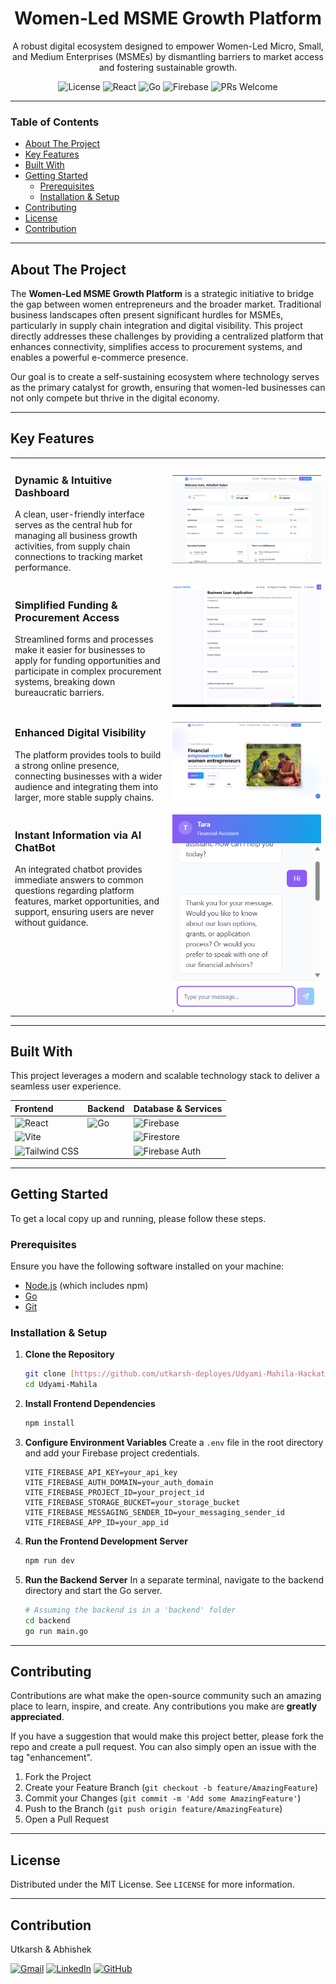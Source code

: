<div align="center">

  <h1>Women-Led MSME Growth Platform</h1>

  <p>
    A robust digital ecosystem designed to empower Women-Led Micro, Small, and Medium Enterprises (MSMEs) by dismantling barriers to market access and fostering sustainable growth.
  </p>

  <p>
    <img src="https://img.shields.io/badge/license-MIT-blue.svg" alt="License">
    <img src="https://img.shields.io/badge/React-20232A?style=for-the-badge&logo=react&logoColor=61DAFB" alt="React">
    <img src="https://img.shields.io/badge/Go-00ADD8?style=for-the-badge&logo=go&logoColor=white" alt="Go">
    <img src="https://img.shields.io/badge/Firebase-FFCA28?style=for-the-badge&logo=firebase&logoColor=black" alt="Firebase">
    <img src="https://img.shields.io/badge/PRs-welcome-brightgreen.svg" alt="PRs Welcome">
  </p>
</div>

---

### **Table of Contents**
- [About The Project](#about-the-project)
- [Key Features](#key-features)
- [Built With](#built-with)
- [Getting Started](#getting-started)
  - [Prerequisites](#prerequisites)
  - [Installation & Setup](#installation--setup)
- [Contributing](#contributing)
- [License](#license)
- [Contribution](#contribution)

---

## **About The Project**

The **Women-Led MSME Growth Platform** is a strategic initiative to bridge the gap between women entrepreneurs and the broader market. Traditional business landscapes often present significant hurdles for MSMEs, particularly in supply chain integration and digital visibility. This project directly addresses these challenges by providing a centralized platform that enhances connectivity, simplifies access to procurement systems, and enables a powerful e-commerce presence.

Our goal is to create a self-sustaining ecosystem where technology serves as the primary catalyst for growth, ensuring that women-led businesses can not only compete but thrive in the digital economy.

---

## **Key Features**

<table>
  <tr>
    <td width="50%" valign="top">
      <h3>Dynamic & Intuitive Dashboard</h3>
      <p>A clean, user-friendly interface serves as the central hub for managing all business growth activities, from supply chain connections to tracking market performance.</p>
    </td>
    <td width="50%">
      <img src="DASHBOARD.png" alt="Dashboard Screenshot" width="100%">
    </td>
  </tr>
  <tr>
    <td width="50%" valign="top">
      <h3>Simplified Funding & Procurement Access</h3>
      <p>Streamlined forms and processes make it easier for businesses to apply for funding opportunities and participate in complex procurement systems, breaking down bureaucratic barriers.</p>
    </td>
    <td width="50%">
      <img src="FUNDING-UI.png" alt="Funding Form Screenshot" width="100%">
    </td>
  </tr>
  <tr>
    <td width="50%" valign="top">
      <h3>Enhanced Digital Visibility</h3>
      <p>The platform provides tools to build a strong online presence, connecting businesses with a wider audience and integrating them into larger, more stable supply chains.</p>
    </td>
    <td width="50%">
      <img src="UI.png" alt="Landing Page Screenshot" width="100%">
    </td>
  </tr>
  <tr>
    <td width="50%" valign="top">
      <h3>Instant Information via AI ChatBot</h3>
      <p>An integrated chatbot provides immediate answers to common questions regarding platform features, market opportunities, and support, ensuring users are never without guidance.</p>
    </td>
    <td width="50%">
      <img src="CHATBOT.png" alt="ChatBot Screenshot" width="100%">
    </td>
  </tr>
</table>

---

## **Built With**

This project leverages a modern and scalable technology stack to deliver a seamless user experience.

| Frontend | Backend | Database & Services |
| :--- | :--- | :--- |
| ![React](https://img.shields.io/badge/React-20232A?style=for-the-badge&logo=react&logoColor=61DAFB) | ![Go](https://img.shields.io/badge/Go-00ADD8?style=for-the-badge&logo=go&logoColor=white) | ![Firebase](https://img.shields.io/badge/Firebase-FFCA28?style=for-the-badge&logo=firebase&logoColor=black) |
| ![Vite](https://img.shields.io/badge/Vite-646CFF?style=for-the-badge&logo=vite&logoColor=white) | | ![Firestore](https://img.shields.io/badge/Firestore-FFCA28?style=for-the-badge&logo=firebase&logoColor=black) |
| ![Tailwind CSS](https://img.shields.io/badge/Tailwind_CSS-06B6D4?style=for-the-badge&logo=tailwindcss&logoColor=white) | | ![Firebase Auth](https://img.shields.io/badge/Auth-FFCA28?style=for-the-badge&logo=firebase&logoColor=black) |

---

## **Getting Started**

To get a local copy up and running, please follow these steps.

### **Prerequisites**

Ensure you have the following software installed on your machine:
* [Node.js](https://nodejs.org/) (which includes npm)
* [Go](https://golang.org/doc/install)
* [Git](https://git-scm.com/)

### **Installation & Setup**

1.  **Clone the Repository**
    ```sh
    git clone [https://github.com/utkarsh-deployes/Udyami-Mahila-HackathonProject.git](https://github.com/utkarsh-deployes/Udyami-Mahila-HackathonProject.git)
    cd Udyami-Mahila
    ```

2.  **Install Frontend Dependencies**
    ```sh
    npm install
    ```

3.  **Configure Environment Variables**
    Create a `.env` file in the root directory and add your Firebase project credentials.
    ```env
    VITE_FIREBASE_API_KEY=your_api_key
    VITE_FIREBASE_AUTH_DOMAIN=your_auth_domain
    VITE_FIREBASE_PROJECT_ID=your_project_id
    VITE_FIREBASE_STORAGE_BUCKET=your_storage_bucket
    VITE_FIREBASE_MESSAGING_SENDER_ID=your_messaging_sender_id
    VITE_FIREBASE_APP_ID=your_app_id
    ```

4.  **Run the Frontend Development Server**
    ```sh
    npm run dev
    ```

5.  **Run the Backend Server**
    In a separate terminal, navigate to the backend directory and start the Go server.
    ```sh
    # Assuming the backend is in a 'backend' folder
    cd backend
    go run main.go
    ```

---

## **Contributing**

Contributions are what make the open-source community such an amazing place to learn, inspire, and create. Any contributions you make are **greatly appreciated**.

If you have a suggestion that would make this project better, please fork the repo and create a pull request. You can also simply open an issue with the tag "enhancement".

1.  Fork the Project
2.  Create your Feature Branch (`git checkout -b feature/AmazingFeature`)
3.  Commit your Changes (`git commit -m 'Add some AmazingFeature'`)
4.  Push to the Branch (`git push origin feature/AmazingFeature`)
5.  Open a Pull Request

---

## **License**

Distributed under the MIT License. See `LICENSE` for more information.

---

## **Contribution**

Utkarsh & Abhishek

<p>
  <a href="mailto:utkarsh.cloudops@gmail.com"><img src="https://img.shields.io/badge/Gmail-D14836?style=for-the-badge&logo=gmail&logoColor=white" alt="Gmail"></a>
  <a href="#"><img src="https://img.shields.io/badge/LinkedIn-0077B5?style=for-the-badge&logo=linkedin&logoColor=white" alt="LinkedIn"></a>
  <a href="#"><img src="https://img.shields.io/badge/GitHub-181717?style=for-the-badge&logo=github&logoColor=white" alt="GitHub"></a>
</p>
